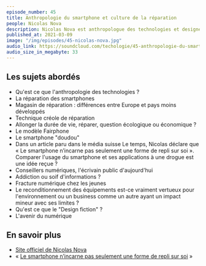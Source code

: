 ```yaml
---
episode_number: 45
title: Anthropologie du smartphone et culture de la réparation
people: Nicolas Nova
description: Nicolas Nova est anthropologue des technologies et designer-chercheur à Genève, et cofondateur du cabinet de conseil The Near Future Laboratory spécialisé dans les pratiques de design-fiction. Il est l'auteur de Smartphones. Une enquête anthropologique et avec Anaïs Bloch, designer et chercheuse, d'un essai en anglais, "Dr Smartphone, une ethnographie des magasins de réparation de smartphone", qui sera en accès libre prochainement.
published_at: 2021-03-09
image: "/img/episodes/45-nicolas-nova.jpg"
audio_link: https://soundcloud.com/techologie/45-anthropologie-du-smartphone-avec-nicolas-nova
audio_size_in_megabyte: 33
---
```


## Les sujets abordés

* Qu'est ce que l'anthropologie des technologies ?
* La réparation des smartphones
* Magasin de réparation : différences entre Europe et pays moins développés
* Technique créole de réparation
* Allonger la durée de vie, réparer, question écologique ou économique ?
* Le modèle Fairphone
* Le smartphone "doudou"
* Dans un article paru dans le média suisse Le temps, Nicolas déclare que « Le smartphone n’incarne pas seulement une forme de repli sur soi ». Comparer l'usage du smartphone et ses applications à une drogue est une idée reçue ?
* Conseillers numériques, l'écrivain public d'aujourd'hui
* Addiction ou soif d'informations ?
* Fracture numérique chez les jeunes
* Le reconditionnement des équipements est-ce vraiment vertueux pour l'environnement ou un business comme un autre ayant un impact mineur avec ses limites ?
* Qu'est ce que le "Design fiction" ?
* L'avenir du numérique

## En savoir plus

* [Site officiel de Nicolas Nova](http://www.nicolasnova.net/)
* « [Le smartphone n’incarne pas seulement une forme de repli sur soi](https://www.letemps.ch/societe/nicolas-nova-smartphone-nincarne-une-forme-repli-soi) »
